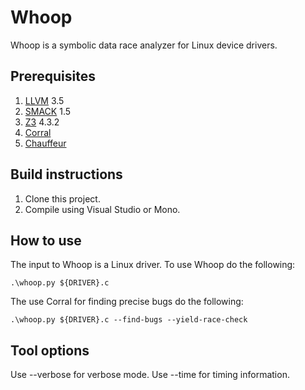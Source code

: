 Whoop
====================
Whoop is a symbolic data race analyzer for Linux device drivers.

## Prerequisites
1. [LLVM](http://llvm.org) 3.5
2. [SMACK](https://github.com/smackers/smack) 1.5
3. [Z3](https://github.com/Z3Prover/z3) 4.3.2
4. [Corral](https://corral.codeplex.com)
5. [Chauffeur](https://github.com/mc-imperial/chauffeur)

## Build instructions
1. Clone this project.
2. Compile using Visual Studio or Mono.

## How to use

The input to Whoop is a Linux driver. To use Whoop do the following:

```
.\whoop.py ${DRIVER}.c
```

The use Corral for finding precise bugs do the following:

```
.\whoop.py ${DRIVER}.c --find-bugs --yield-race-check
```

## Tool options

Use --verbose for verbose mode. Use --time for timing information.
